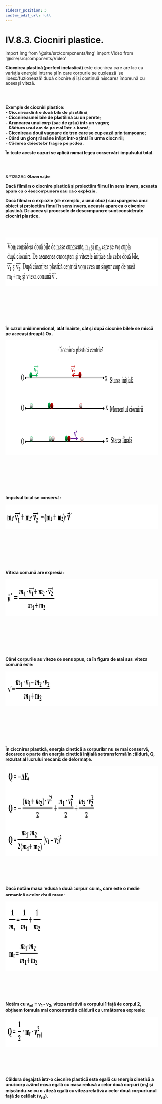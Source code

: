 ```yaml
---
sidebar_position: 3
custom_edit_url: null
---
```


# IV.8.3. Ciocniri plastice.




import Img from '@site/src/components/Img'
import Video from '@site/src/components/Video'



<div class="alert alert--primary" role="alert">

**Ciocnirea plastică (perfect inelastică)** este ciocnirea care are loc cu variația energiei interne și în care corpurile se cuplează (se lipesc/fuzionează) după ciocnire și își continuă mișcarea împreună cu aceeași viteză.

</div>

<br></br>



<div class="alert alert--primary" role="alert">

**Exemple de ciocniri plastice:**   
**- Ciocnirea dintre două bile de plastilină;**   
**- Ciocnirea unei bile de plastilină cu un perete;**   
**- Aruncarea unui corp (sac de grâu) într-un vagon;**   
**- Săritura unui om de pe mal într-o barcă;**   
**- Ciocnirea a două vagoane de tren care se cuplează prin tampoane;**   
**- Când un glonț rămâne înfipt într-o țintă în urma ciocnirii;**   
**- Căderea obiectelor fragile pe podea.**


**În toate aceste cazuri se aplică numai legea conservării impulsului total.**




</div>

<br></br>


<div class="alert alert--secondary" role="alert">

&#128294 **Observație**

**Dacă filmăm o ciocnire plastică și proiectăm filmul în sens invers, aceasta apare ca o descompunere sau ca o explozie.** 

**Dacă filmăm o explozie (de exemplu, a unui obuz) sau spargerea unui obiect și proiectăm fimul în sens invers, aceasta apare ca o ciocnire plastică. De aceea și procesele de descompunere sunt considerate ciocniri plastice.**




</div>


<br></br>


<div class="alert alert--primary" role="alert">


<Img className="img-responsive4" src="fizica/clasa9/capitolul4/IV-8-3-ciocniri-plastice-poza1-ciocnirea-plastica-centrica-a-doua-bile-descriere.png" width="1000" height="159" lazy={false} /> 

<br></br>
<br></br>
<br></br>



**În cazul unidimensional, atât înainte, cât și după ciocnire bilele se mișcă pe aceeași dreaptă Ox.** 



<Img className="img-responsive4" src="fizica/clasa9/capitolul4/IV-8-3-ciocniri-plastice-poza2-ciocnirea-plastica-centrica-a-doua-bile-reprezentare-grafica.png" width="1000" height="378" lazy={false} /> 

<br></br>
<br></br>
<br></br>



**Impulsul total se conservă:**



<Img className="img-responsive4" src="fizica/clasa9/capitolul4/IV-8-3-ciocniri-plastice-poza3-ecuatia-de-conservare-a-impulsului-total-in-cazul-ciocnirii-plastice-centrice-a-doua-bile.png" width="1000" height="82" lazy={false} /> 

<br></br>
<br></br>
<br></br>



**Viteza comună are expresia:**



<Img className="img-responsive4" src="fizica/clasa9/capitolul4/IV-8-3-ciocniri-plastice-poza4-formula-vitezei-comune-in-cazul-ciocnirii-plastice-centrice-a-doua-bile-cand-vitezele-au-acelasi-sens.png" width="1000" height="123" lazy={false} /> 

<br></br>
<br></br>
<br></br>



**Când corpurile au viteze de sens opus, ca în figura de mai sus, viteza comună este:**



<Img className="img-responsive4" src="fizica/clasa9/capitolul4/IV-8-3-ciocniri-plastice-poza5-formula-vitezei-comune-in-cazul-ciocnirii-plastice-centrice-a-doua-bile-cand-vitezele-au-sensuri-opuse.png" width="1000" height="115" /> 

<br></br>
<br></br>
<br></br>


**În ciocnirea plastică, energia cinetică a corpurilor nu se mai conservă, deoarece o parte din energia cinetică inițială se transformă în căldură, Q, rezultat al lucrului mecanic de deformație.**


<Img className="img-responsive4" src="fizica/clasa9/capitolul4/IV-8-3-ciocniri-plastice-poza6-formula-energiei-cinetice-a-corpurilor-in-cazul-ciocnirii-plastice.png" width="1000" height="296" /> 

<br></br>
<br></br>

**Dacă notăm masa redusă a două corpuri cu m<sub>r</sub>, care este o medie armonică a celor două mase:**


<Img className="img-responsive4" src="fizica/clasa9/capitolul4/IV-8-3-ciocniri-plastice-poza7-formula-masei-reduse-a-corpurilor-in-cazul-ciocnirii-plastice.png" width="1000" height="230" /> 

<br></br>
<br></br>


**Notăm cu v<sub>rel</sub> = v<sub>1</sub> – v<sub>2</sub>, viteza relativă a corpului 1 față de corpul 2, obținem formula mai concentrată a căldurii cu următoarea expresie:**


<Img className="img-responsive4" src="fizica/clasa9/capitolul4/IV-8-3-ciocniri-plastice-poza8-formula-simplificata-a-energiei-cinetice-a-corpurilor-in-cazul-ciocnirii-plastice.png" width="1000" height="98" /> 

<br></br>
<br></br>


**Căldura degajată într-o ciocnire plastică este egală cu energia cinetică a unui corp având masa egală cu masa redusă a celor două corpuri (m<sub>r</sub>) și mișcându-se cu o viteză egală cu viteza relativă a celor două corpuri unul față de celălalt (v<sub>rel</sub>).**

</div>

